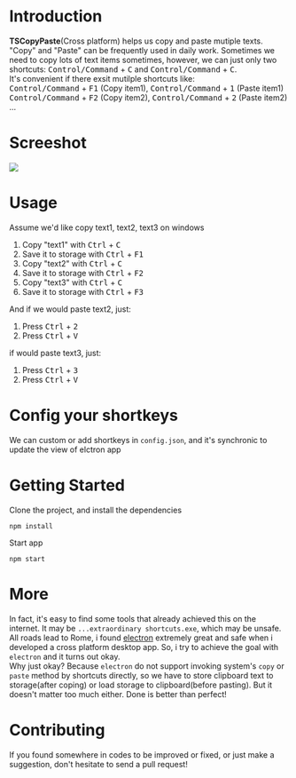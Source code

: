 # Introduction
**TSCopyPaste**(Cross platform) helps us copy and paste mutiple texts.  
"Copy" and "Paste" can be frequently used in daily work. Sometimes we need to copy lots of text items sometimes, however, we can just only two shortcuts: <kbd>Control/Command</kbd> + <kbd>C</kbd> and <kbd>Control/Command</kbd> + <kbd>C</kbd>.   
It's convenient if there exsit mutilple shortcuts like:  
<kbd>Control/Command</kbd> + <kbd>F1</kbd> (Copy item1), <kbd>Control/Command</kbd> + <kbd>1</kbd> (Paste item1)  
<kbd>Control/Command</kbd> + <kbd>F2</kbd> (Copy item2), <kbd>Control/Command</kbd> + <kbd>2</kbd> (Paste item2)   
...  


# Screeshot
![](http://terry-su.github.io/images/201708101956.png)



# Usage
Assume we'd like copy text1, text2, text3 on windows
1. Copy "text1" with <kbd>Ctrl</kbd> + <kbd>C</kbd>
1. Save it to storage with  <kbd>Ctrl</kbd> + <kbd>F1</kbd>
1. Copy "text2" with <kbd>Ctrl</kbd> + <kbd>C</kbd>
1. Save it to storage with  <kbd>Ctrl</kbd> + <kbd>F2</kbd>
1. Copy "text3" with <kbd>Ctrl</kbd> + <kbd>C</kbd>
1. Save it to storage with  <kbd>Ctrl</kbd> + <kbd>F3</kbd>  

And if we would paste text2, just: 
1. Press <kbd>Ctrl</kbd> + <kbd>2</kbd>
2. Press <kbd>Ctrl</kbd> + <kbd>V</kbd>  

if would paste text3, just:
1. Press <kbd>Ctrl</kbd> + <kbd>3</kbd>
2. Press <kbd>Ctrl</kbd> + <kbd>V</kbd>  


# Config your shortkeys
We can custom or add shortkeys in `config.json`, and it's synchronic to update the view of elctron app


# Getting Started
Clone the project, and install the dependencies   
```
npm install
```
Start app
```
npm start
```


# More
In fact, it's easy to find some tools that already achieved this on the internet. It may be `...extraordinary shortcuts.exe`, which may be unsafe.  
All roads lead to Rome, i found [electron](https://electron.atom.io/) extremely great and safe when i developed a cross platform desktop app. So, i try to achieve the goal with `electron` and it turns out okay.   
Why just okay? Because `electron` do not support invoking system's `copy` or `paste` method by shortcuts directly, so we have to store clipboard text to storage(after coping) or load storage to clipboard(before pasting). But it doesn't matter too much either. Done is better than perfect!

# Contributing
If you found somewhere in codes to be improved or fixed, or just make a suggestion, don't hesitate to send a pull request!


